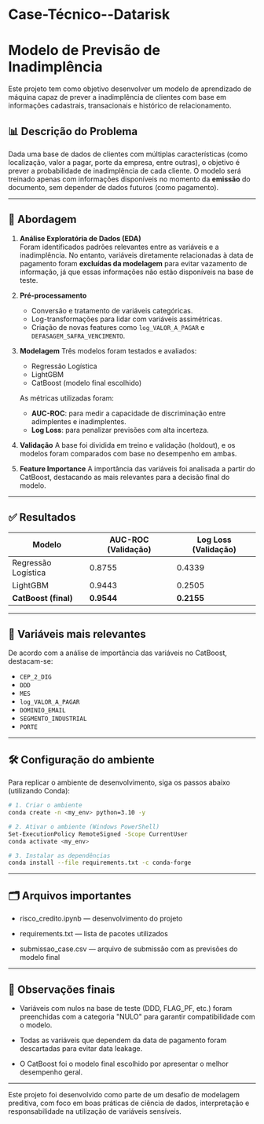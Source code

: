 # Case-Técnico--Datarisk

# Modelo de Previsão de Inadimplência

Este projeto tem como objetivo desenvolver um modelo de aprendizado de máquina capaz de prever a inadimplência de clientes com base em informações cadastrais, transacionais e histórico de relacionamento.

## 📊 Descrição do Problema

Dada uma base de dados de clientes com múltiplas características (como localização, valor a pagar, porte da empresa, entre outras), o objetivo é prever a probabilidade de inadimplência de cada cliente. O modelo será treinado apenas com informações disponíveis no momento da **emissão** do documento, sem depender de dados futuros (como pagamento).

---

## 🧪 Abordagem

1. **Análise Exploratória de Dados (EDA)**  
   Foram identificados padrões relevantes entre as variáveis e a inadimplência. No entanto, variáveis diretamente relacionadas à data de pagamento foram **excluídas da modelagem** para evitar vazamento de informação, já que essas informações não estão disponíveis na base de teste.

2. **Pré-processamento**
   - Conversão e tratamento de variáveis categóricas.
   - Log-transformações para lidar com variáveis assimétricas.
   - Criação de novas features como `log_VALOR_A_PAGAR` e `DEFASAGEM_SAFRA_VENCIMENTO`.

3. **Modelagem**
   Três modelos foram testados e avaliados:
   - Regressão Logística
   - LightGBM
   - CatBoost (modelo final escolhido)

   As métricas utilizadas foram:
   - **AUC-ROC**: para medir a capacidade de discriminação entre adimplentes e inadimplentes.
   - **Log Loss**: para penalizar previsões com alta incerteza.

4. **Validação**
   A base foi dividida em treino e validação (holdout), e os modelos foram comparados com base no desempenho em ambas.

5. **Feature Importance**
   A importância das variáveis foi analisada a partir do CatBoost, destacando as mais relevantes para a decisão final do modelo.

---

## ✅ Resultados

| Modelo                | AUC-ROC (Validação) | Log Loss (Validação) |
|-----------------------|---------------------|------------------------|
| Regressão Logística   | 0.8755              | 0.4339                 |
| LightGBM              | 0.9443              | 0.2505                 |
| **CatBoost (final)**  | **0.9544**          | **0.2155**             |

---

## 🧬 Variáveis mais relevantes

De acordo com a análise de importância das variáveis no CatBoost, destacam-se:

- `CEP_2_DIG`
- `DDD`
- `MES`
- `log_VALOR_A_PAGAR`
- `DOMINIO_EMAIL`
- `SEGMENTO_INDUSTRIAL`
- `PORTE`

---

## 🛠️ Configuração do ambiente

Para replicar o ambiente de desenvolvimento, siga os passos abaixo (utilizando Conda):

```bash
# 1. Criar o ambiente
conda create -n <my_env> python=3.10 -y

# 2. Ativar o ambiente (Windows PowerShell)
Set-ExecutionPolicy RemoteSigned -Scope CurrentUser
conda activate <my_env>

# 3. Instalar as dependências
conda install --file requirements.txt -c conda-forge
```
---

## 🗂️ Arquivos importantes
- risco_credito.ipynb — desenvolvimento do projeto

- requirements.txt — lista de pacotes utilizados

- submissao_case.csv — arquivo de submissão com as previsões do modelo final

--- 

## 📌 Observações finais
- Variáveis com nulos na base de teste (DDD, FLAG_PF, etc.) foram preenchidas com a categoria "NULO" para garantir compatibilidade com o modelo.

- Todas as variáveis que dependem da data de pagamento foram descartadas para evitar data leakage.

- O CatBoost foi o modelo final escolhido por apresentar o melhor desempenho geral.

---

Este projeto foi desenvolvido como parte de um desafio de modelagem preditiva, com foco em boas práticas de ciência de dados, interpretação e responsabilidade na utilização de variáveis sensíveis.